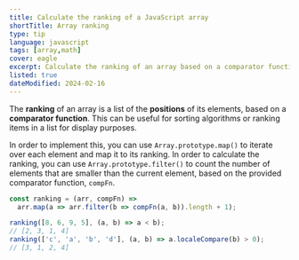 ```yaml
---
title: Calculate the ranking of a JavaScript array
shortTitle: Array ranking
type: tip
language: javascript
tags: [array,math]
cover: eagle
excerpt: Calculate the ranking of an array based on a comparator function in JavaScript.
listed: true
dateModified: 2024-02-16
---
```


The **ranking** of an array is a list of the **positions** of its elements, based on a **comparator function**. This can be useful for sorting algorithms or ranking items in a list for display purposes.

In order to implement this, you can use `Array.prototype.map()` to iterate over each element and map it to its ranking. In order to calculate the ranking, you can use `Array.prototype.filter()` to count the number of elements that are smaller than the current element, based on the provided comparator function, `compFn`.

```js
const ranking = (arr, compFn) =>
  arr.map(a => arr.filter(b => compFn(a, b)).length + 1);

ranking([8, 6, 9, 5], (a, b) => a < b);
// [2, 3, 1, 4]
ranking(['c', 'a', 'b', 'd'], (a, b) => a.localeCompare(b) > 0);
// [3, 1, 2, 4]
```
